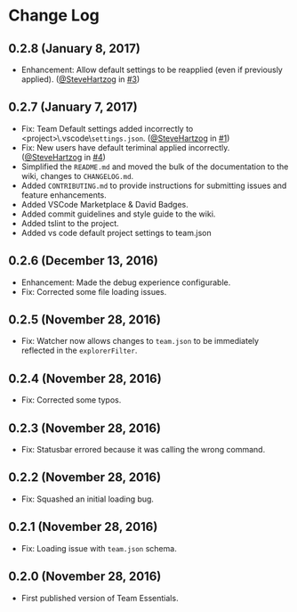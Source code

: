 # Change Log

## 0.2.8 (January 8, 2017)
  - Enhancement: Allow default settings to be reapplied (even if previously applied). ([@SteveHartzog](https://github.com/stevehartzog) in [#3](https://github.com/SteveHartzog/team-essentials/issues/3))

## 0.2.7 (January 7, 2017)
  - Fix: Team Default settings added incorrectly to \<project\>\\.vscode\\`settings.json`. ([@SteveHartzog](https://github.com/stevehartzog) in [#1](https://github.com/SteveHartzog/team-essentials/issues/1))
  - Fix: New users have default teriminal applied incorrectly. ([@SteveHartzog](https://github.com/stevehartzog) in [#4](https://github.com/SteveHartzog/team-essentials/issues/4))
  - Simplified the `README.md` and moved the bulk of the documentation to the wiki, changes to `CHANGELOG.md`.
  - Added `CONTRIBUTING.md` to provide instructions for submitting issues and feature enhancements.
  - Added VSCode Marketplace & David Badges.
  - Added commit guidelines and style guide to the wiki.
  - Added tslint to the project.
  - Added vs code default project settings to team.json

## 0.2.6 (December 13, 2016)
  - Enhancement: Made the debug experience configurable.
  - Fix: Corrected some file loading issues.

## 0.2.5 (November 28, 2016)
  - Fix: Watcher now allows changes to `team.json` to be immediately reflected in the `explorerFilter`.

## 0.2.4 (November 28, 2016)
  - Fix: Corrected some typos.

## 0.2.3 (November 28, 2016)
  - Fix: Statusbar errored because it was calling the wrong command.

## 0.2.2 (November 28, 2016)
  - Fix: Squashed an initial loading bug.

## 0.2.1 (November 28, 2016)
  - Fix: Loading issue with `team.json` schema.

## 0.2.0 (November 28, 2016)
  - First published version of Team Essentials.
